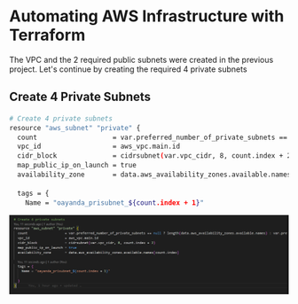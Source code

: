 # Automating AWS Infrastructure with Terraform

The VPC and the 2 required public subnets were created in the previous project.
Let's continue by creating the required 4 private subnets

## Create 4 Private Subnets

```bash
# Create 4 private subnets
resource "aws_subnet" "private" {
  count                   = var.preferred_number_of_private_subnets == null ? length(data.aws_availability_zones.available.names) : var.preferred_number_of_private_subnets
  vpc_id                  = aws_vpc.main.id
  cidr_block              = cidrsubnet(var.vpc_cidr, 8, count.index + 2)
  map_public_ip_on_launch = true
  availability_zone       = data.aws_availability_zones.available.names[count.index]

  tags = {
    Name = "oayanda_prisubnet_${count.index + 1}"

```

![private subnet](/images/private.png)